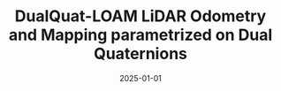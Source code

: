---
title: DualQuat-LOAM LiDAR Odometry and Mapping parametrized on Dual Quaternions
authors:
- Edison P. Velasco-Sanchez
#- Luis F. Recalde
#- Guanrui Li
#- Francisco A. Candelas-Herias
#- Santiago T. Puente-Mendez
#- Fernando Torres-Medina
date: '2025-01-01'
show_date: false
publishDate: '2025-10-03T23:48:37.397281Z'
publication_types:
- article-journal
publication: '*Robotics and Autonomous Systems*'
summary: '*Robotics and Autonomous Systems*, 2025'

links:

url_pdf: https://arxiv.org/abs/2410.13541
url_code: https://github.com/AUROVA-LAB/aurova_odom/tree/main/dualquat_LOAM
#url_dataset: '#'
#url_poster: '#'
url_project: https://aurova-projects.github.io/dualquat_loam/
#url_slides: ''
#url_source: '#'
url_video: https://www.youtube.com/watch?v=4RgnAGatIVw

# links:
# - name: ""
#   url: ""

image:
  caption: ''
  focal_point: ""
  preview_only: false
---